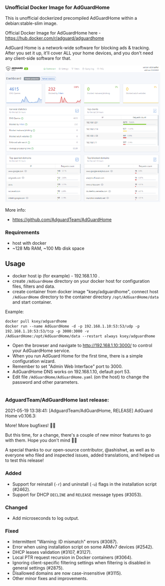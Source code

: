 ### Unofficial Docker Image for AdGuardHome
This is unofficial dockerized precompiled AdGuardHome within a debian:stable-slim image.

Official Docker Image for AdGuardHome here - https://hub.docker.com/r/adguard/adguardhome

AdGuard Home is a network-wide software for blocking ads & tracking. After you set it up, it'll cover ALL your home devices, and you don't need any client-side software for that.

![AdGuardHome](https://raw.githubusercontent.com/MrKsey/AdGuardHome/master/adh.PNG)

More info:
- https://github.com/AdguardTeam/AdGuardHome

### Requirements

* host with docker
* ~128 Mb RAM, ~100 Mb disk space 

## Usage

* docker host ip (for example) - 192.168.1.10 .
* create ```/AdGuardHome``` directory on your docker host for configuration files, filters and data.
* create container from docker image "ksey/adguardhome", connect host ```/AdGuardHome``` directory to the container directory ```/opt/AdGuardHome/data``` and start container.

Example:
```
docker pull ksey/adguardhome
docker run --name AdGuardHome -d -p 192.168.1.10:53:53/udp -p 192.168.1.10:53:53/tcp -p 3000:3000 -v /AdGuardHome:/opt/AdGuardHome/data --restart always ksey/adguardhome
```

* Open the browser and navigate to http://192.168.1.10:3000/ to control your AdGuardHome service.
* When you run AdGuard Home for the first time, there is a simple configuration wizard.
* Remember to set "Admin Web Interface" port to 3000.
* AdGuardHome DNS works on 192.168.1.10, default port 53.
* Edit file ```/AdGuardHome/AdGuardHome.yaml``` (on the host) to change the password and other parameters.
























































































































































































































































# #
### AdguardTeam/AdGuardHome last release:
2021-05-19 13:38:41: [AdguardTeam/AdGuardHome, RELEASE] AdGuard Home v0.106.3:

More! More bugfixes! 🧟‍♀️

But this time, for a change, there's a couple of new minor features to go with them. Hope you don't mind 🤷‍♂️

A special thanks to our open-source contributor, @ashishwt, as well as to everyone who filed and inspected issues, added translations, and helped us to test this release!

### Added

- Support for reinstall (`-r`) and uninstall (`-u`) flags in the installation script (#2462).
- Support for DHCP `DECLINE` and `RELEASE` message types (#3053).

### Changed

- Add microseconds to log output.

### Fixed

- Intermittent "Warning: ID mismatch" errors (#3087).
- Error when using installation script on some ARMv7 devices (#2542).
- DHCP leases validation (#3107, #3127).
- Local PTR request recursion in Docker containers (#3064).
- Ignoring client-specific filtering settings when filtering is disabled in general settings (#2875).
- Disallowed domains are now case-insensitive (#3115).
- Other minor fixes and improvements.
